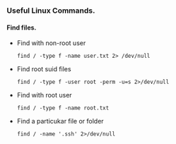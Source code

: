 ### Useful Linux Commands.

#### Find files. 
* Find with non-root user
  ```
  find / -type f -name user.txt 2> /dev/null 
  ```
* Find root suid files
  ```
  find / -type f -user root -perm -u=s 2>/dev/null
  ```
* Find with root user
  ```
  find / -type f -name root.txt 
  ```
* Find a particukar file or folder 
  ```
  find / -name '.ssh' 2>/dev/null
  ```
